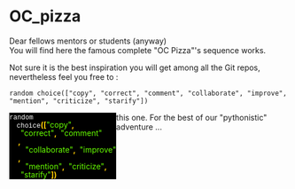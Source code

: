 # OC_pizza

Dear fellows mentors or students (anyway)<br>
You will find here the famous complete "OC Pizza"'s sequence works.

Not sure it is the best inspiration you will get among all the Git repos, nevertheless feel you free to :
```
random choice(["copy", "correct", "comment", "collaborate", "improve", "mention", "criticize", "starify"]) 
```

<a href="https://github.com/jean-charles-gibier/OC_pizza/blob/master/resources/random.html" target="_blank">
	<div style="float: left; white-space: pre; line-height: 1; background: #000000; "><span style="font-family: 'Courier New';font-size: 9pt;color: #FFFFFF;">random</span><span style="font-weight: bold; color: #FFCC00;">
	</span><span style="font-family: 'Courier New';font-size: 9pt;color: #FFFFFF;">choice</span><span style="font-weight: bold; color: #FFCC00;">([</span><span style="color: #66FF00">"copy"</span><span style="font-weight: bold; color: #FFCC00;">,
	</span><span style="font-family: 'Courier New';font-size: 9pt;color: #FFFFFF;"> </span><span style="color: #66FF00">"correct"</span><span style="font-weight: bold; color: #FFCC00;">,</span><span style="font-family: 'Courier New';font-size: 9pt;color: #FFFFFF;"> </span><span style="color: #66FF00">"comment"</span>
	<span style="font-weight: bold; color: #FFCC00;">,</span><span style="font-family: 'Courier New';font-size: 9pt;color: #FFFFFF;">
	</span><span style="color: #66FF00">"collaborate"</span><span style="font-weight: bold; color: #FFCC00;">,</span><span style="font-family: 'Courier New';font-size: 9pt;color: #FFFFFF;"> </span><span style="color: #66FF00">"improve"</span>
	<span style="font-weight: bold; color: #FFCC00;">,</span><span style="font-family: 'Courier New';font-size: 9pt;color: #FFFFFF;">
	</span><span style="color: #66FF00">"mention"</span><span style="font-weight: bold; color: #FFCC00;">,</span><span style="font-family: 'Courier New';font-size: 9pt;color: #FFFFFF;"> </span><span style="color: #66FF00">"criticize"</span><span style="font-weight: bold; color: #FFCC00;">,
	</span><span style="font-family: 'Courier New';font-size: 9pt;color: #FFFFFF;"> </span><span style="color: #66FF00">"starify"</span><span style="font-weight: bold; color: #FFCC00;">])</span></div>

</a>

this one. 
For the best of our "pythonistic" adventure ...
